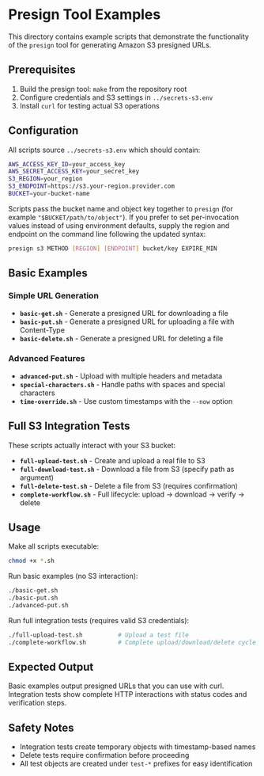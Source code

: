 # Presign Tool Examples

This directory contains example scripts that demonstrate the functionality of the `presign` tool for generating Amazon S3 presigned URLs.

## Prerequisites

1. Build the presign tool: `make` from the repository root
2. Configure credentials and S3 settings in `../secrets-s3.env`
3. Install `curl` for testing actual S3 operations

## Configuration

All scripts source `../secrets-s3.env` which should contain:
```bash
AWS_ACCESS_KEY_ID=your_access_key
AWS_SECRET_ACCESS_KEY=your_secret_key
S3_REGION=your_region
S3_ENDPOINT=https://s3.your-region.provider.com
BUCKET=your-bucket-name
```

Scripts pass the bucket name and object key together to `presign` (for example `"$BUCKET/path/to/object"`).
If you prefer to set per-invocation values instead of using environment defaults, supply the region and
endpoint on the command line following the updated syntax:

```bash
presign s3 METHOD [REGION] [ENDPOINT] bucket/key EXPIRE_MIN
```

## Basic Examples

### Simple URL Generation

- **`basic-get.sh`** - Generate a presigned URL for downloading a file
- **`basic-put.sh`** - Generate a presigned URL for uploading a file with Content-Type
- **`basic-delete.sh`** - Generate a presigned URL for deleting a file

### Advanced Features

- **`advanced-put.sh`** - Upload with multiple headers and metadata
- **`special-characters.sh`** - Handle paths with spaces and special characters
- **`time-override.sh`** - Use custom timestamps with the `--now` option

## Full S3 Integration Tests

These scripts actually interact with your S3 bucket:

- **`full-upload-test.sh`** - Create and upload a real file to S3
- **`full-download-test.sh`** - Download a file from S3 (specify path as argument)
- **`full-delete-test.sh`** - Delete a file from S3 (requires confirmation)
- **`complete-workflow.sh`** - Full lifecycle: upload → download → verify → delete

## Usage

Make all scripts executable:
```bash
chmod +x *.sh
```

Run basic examples (no S3 interaction):
```bash
./basic-get.sh
./basic-put.sh
./advanced-put.sh
```

Run full integration tests (requires valid S3 credentials):
```bash
./full-upload-test.sh          # Upload a test file
./complete-workflow.sh         # Complete upload/download/delete cycle
```


## Expected Output

Basic examples output presigned URLs that you can use with curl.
Integration tests show complete HTTP interactions with status codes and verification steps.

## Safety Notes

- Integration tests create temporary objects with timestamp-based names
- Delete tests require confirmation before proceeding
- All test objects are created under `test-*` prefixes for easy identification
